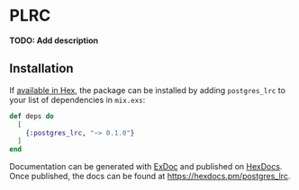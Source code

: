 # PLRC

**TODO: Add description**

## Installation

If [available in Hex](https://hex.pm/docs/publish), the package can be installed
by adding `postgres_lrc` to your list of dependencies in `mix.exs`:

```elixir
def deps do
  [
    {:postgres_lrc, "~> 0.1.0"}
  ]
end
```

Documentation can be generated with [ExDoc](https://github.com/elixir-lang/ex_doc)
and published on [HexDocs](https://hexdocs.pm). Once published, the docs can
be found at <https://hexdocs.pm/postgres_lrc>.

